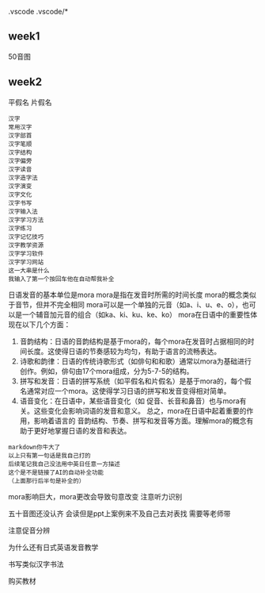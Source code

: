 .vscode
.vscode/*


## week1
50音图

## week2
平假名
片假名

```
汉字
常用汉字
汉字部首
汉字笔顺
汉字结构
汉字偏旁
汉字读音
汉字造字法
汉字演变
汉字文化
汉字书写
汉字输入法
汉字学习方法
汉字练习
汉字记忆技巧
汉字教学资源
汉字学习软件
汉字学习网站
这一大串是什么
我输入了第一个按回车他在自动帮我补全
```

日语发音的基本单位是mora
mora是指在发音时所需的时间长度
mora的概念类似于音节，但并不完全相同
mora可以是一个单独的元音（如a、i、u、e、o），也可以是一个辅音加元音的组合（如ka、ki、ku、ke、ko）
mora在日语中的重要性体现在以下几个方面：
1. 音韵结构：日语的音韵结构是基于mora的，每个mora在发音时占据相同的时间长度。这使得日语的节奏感较为均匀，有助于语言的流畅表达。
2. 诗歌和韵律：日语的传统诗歌形式（如俳句和和歌）通常以mora为基础进行创作。例如，俳句由17个mora组成，分为5-7-5的结构。
3. 拼写和发音：日语的拼写系统（如平假名和片假名）是基于mora的，每个假名通常对应一个mora。这使得学习日语的拼写和发音变得相对简单。
4. 语音变化：在日语中，某些语音变化（如
促音、长音和鼻音）也与mora有关。这些变化会影响词语的发音和意义。
总之，mora在日语中起着重要的作用，影响着语言的
音韵结构、节奏、拼写和发音等方面。理解mora的概念有助于更好地掌握日语的发音和表达。
```
markdown你牛大了
以上只有第一句话是我自己打的
后续笔记我自己没法用中英日任意一方描述
这个是不是链接了AI的自动补全功能
（上面那行后半句是补全的）
```
mora影响巨大，mora更改会导致句意改变
注意听力识别

五十音图还没认齐
会读但是ppt上案例来不及自己去对表找
需要等老师带

注意促音分辨

为什么还有日式英语发音教学

书写类似汉字书法

购买教材